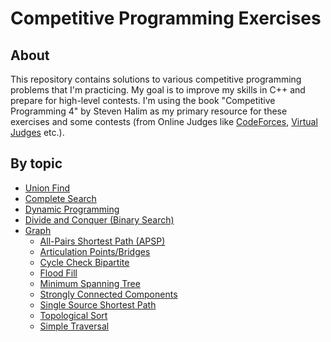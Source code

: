 # Competitive Programming Exercises

## About

This repository contains solutions to various competitive programming problems that I'm practicing. My goal is to improve my skills in C++ and prepare for high-level contests. I'm using the book "Competitive Programming 4" by Steven Halim as my primary resource for these exercises and some contests (from Online Judges like [CodeForces](https://codeforces.com/), [Virtual Judges](https://vjudge.net/) etc.).

## By topic

- [Union Find](/Practice/Union%20find/)
- [Complete Search](/Practice/Complete%20Search)
- [Dynamic Programming](Practice/Dynamic%20Programming/)
- [Divide and Conquer (Binary Search)](/Practice/Divide%20and%20Conquer/Binary%20Search/)
- [Graph](/Practice/Graph/)
  - [All-Pairs Shortest Path (APSP)](/Practice/Graph/All-Pairs%20Shortest%20Path%20(APSP)/)
  - [Articulation Points/Bridges](/Practice/Graph/Articulation%20Points%20and%20Bridges/)
  - [Cycle Check Bipartite](/Practice/Graph/Cycle%20check%20&%20Bipartite/)
  - [Flood Fill](/Practice/Graph/Flood%20Fill/)
  - [Minimum Spanning Tree](/Practice/Graph/MST/)
  - [Strongly Connected Components](/Practice/Graph/SCC/)
  - [Single Source Shortest Path](/Practice/Graph/Single-Source-Shortest-Paths/)
  - [Topological Sort](/Practice/Graph/Topological%20Sort/)
  - [Simple Traversal](/Practice/Graph/Traversal/)